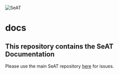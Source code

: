 ![SeAT](http://i.imgur.com/aPPOxSK.png)
# docs

## This repository contains the SeAT Documentation
Please use the main SeAT repository [here](https://github.com/eveseat/seat) for issues.
